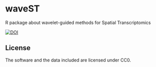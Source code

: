 # waveST
R package about wavelet-guided methods for Spatial Transcriptomics

[![DOI](https://zenodo.org/badge/492969376.svg)](https://zenodo.org/badge/latestdoi/492969376)


## License
The software and the data included are licensed under CC0.
